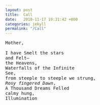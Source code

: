 ```yaml
---
layout: post
title:  Call
date:   2010-11-17 19:31:42 +000
categories: jekyll
permalink: "/Call"
---
```

<pre>
Mother,

I have Smelt the stars
and Felt—
the Heavens, 
Waterfalls of the Infinite
See, 
from steeple to steeple we strung,  
<i>Rosy fingered Dawn</i>,
A Thousand Dreams Felled
calmy hung,
Illumination
</pre>